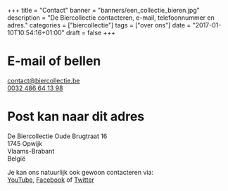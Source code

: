+++
title = "Contact"
banner = "banners/een_collectie_bieren.jpg"
description = "De Biercollectie contacteren, e-mail, telefoonnummer en adres."
categories = ["biercollectie"]
tags = ["over ons"]
date = "2017-01-10T10:54:16+01:00"
draft = false
+++

# E-mail of bellen  
[contact@biercollectie.be](mailto:contact@biercollectie.be)  
[0032 486 64 13 98](tel:0032486641398)  

# Post kan naar dit adres
De Biercollectie
Oude Brugtraat 16  
1745 Opwijk  
Vlaams-Brabant  
België  

Je kan ons natuurlijk ook gewoon contacteren via:   
[YouTube](https://www.youtube.com/c/BiercollectieBe), [Facebook](https://www.facebook.com/biercollectie/) of [Twitter](https://twitter.com/BierCollectie)

